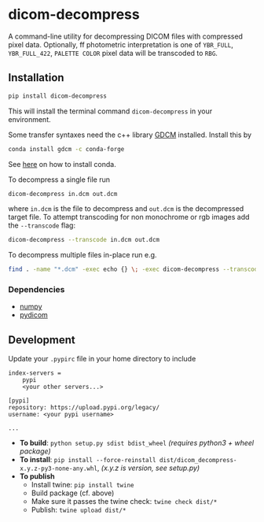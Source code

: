 # dicom-decompress

A command-line utility for decompressing DICOM files with compressed pixel data. Optionally, ff photometric 
interpretation is one of `YBR_FULL`, `YBR_FULL_422`, `PALETTE COLOR` pixel data will be transcoded to `RBG`.


## Installation

```bash
pip install dicom-decompress
```

This will install the terminal command `dicom-decompress` in your environment.

Some transfer syntaxes need the c++ library [GDCM](http://gdcm.sourceforge.net/) installed. Install this by
```bash
conda install gdcm -c conda-forge
```
See [here](https://docs.conda.io/projects/continuumio-conda/en/latest/user-guide/install/index.html#) on how to install 
conda.

To decompress a single file run

```bash
dicom-decompress in.dcm out.dcm
```

where `in.dcm` is the file to decompress and `out.dcm` is the decompressed target file. To attempt transcoding for non
monochrome or rgb images add the `--transcode` flag:

```bash
dicom-decompress --transcode in.dcm out.dcm
```

To decompress multiple files in-place run e.g.

```bash
find . -name "*.dcm" -exec echo {} \; -exec dicom-decompress --transcode {} {} \;
```

### Dependencies

* [numpy](https://pypi.org/project/numpy/)
* [pydicom](https://pypi.org/project/pydicom/)

## Development

Update your `.pypirc` file in your home directory to include
```buildoutcfg
index-servers = 
	pypi
	<your other servers...>
    
[pypi]
repository: https://upload.pypi.org/legacy/
username: <your pypi username>

...
```

* **To build**: `python setup.py sdist bdist_wheel` *(requires python3 + wheel package)*
* **To install**: `pip install --force-reinstall dist/dicom_decompress-x.y.z-py3-none-any.whl`, *(x.y.z is version, see
  setup.py)*
* **To publish**
  * Install twine: `pip install twine`
  * Build package (cf. above)
  * Make sure it passes the twine check: `twine check dist/*`
  * Publish: `twine upload dist/*`
